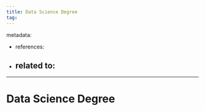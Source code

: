 ```yaml
---
title: Data Science Degree
tag:
---
```


metadata:
- references:
- related to:
	-	
---

# Data Science Degree